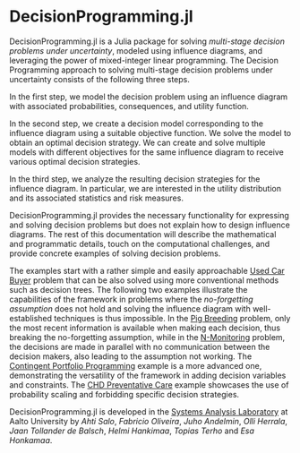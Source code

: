# DecisionProgramming.jl
DecisionProgramming.jl is a Julia package for solving *multi-stage decision problems under uncertainty*, modeled using influence diagrams, and leveraging the power of mixed-integer linear programming. The Decision Programming approach to solving multi-stage decision problems under uncertainty consists of the following three steps.

In the first step, we model the decision problem using an influence diagram with associated probabilities, consequences, and utility function.

In the second step, we create a decision model corresponding to the influence diagram using a suitable objective function. We solve the model to obtain an optimal decision strategy. We can create and solve multiple models with different objectives for the same influence diagram to receive various optimal decision strategies.

In the third step, we analyze the resulting decision strategies for the influence diagram. In particular, we are interested in the utility distribution and its associated statistics and risk measures.

DecisionProgramming.jl provides the necessary functionality for expressing and solving decision problems but does not explain how to design influence diagrams. The rest of this documentation will describe the mathematical and programmatic details, touch on the computational challenges, and provide concrete examples of solving decision problems.

The examples start with a rather simple and easily approachable [Used Car Buyer](examples/used-car-buyer.md) problem that can be also solved using more conventional methods such as decision trees. The following two examples illustrate the capabilities of the framework in problems where the *no-forgetting assumption* does not hold and solving the influence diagram with well-established techniques is thus impossible. In the [Pig Breeding](examples/pig-breeding.md) problem, only the most recent information is available when making each decision, thus breaking the no-forgetting assumption, while in the [N-Monitoring](examples/n-monitoring.md) problem, the decisions are made in parallel with no communication between the decision makers, also leading to the assumption not working. The [Contingent Portfolio Programming](examples/contingent-portfolio-programming.md) example is a more advanced one, demonstrating the versatility of the framework in adding decision variables and constraints. The [CHD Preventative Care](examples/CHD_preventative_care.md) example showcases the use of probability scaling and forbidding specific decision strategies.

DecisionProgramming.jl is developed in the [Systems Analysis Laboratory](https://sal.aalto.fi/en/) at Aalto University by *Ahti Salo*,  *Fabricio Oliveira*, *Juho Andelmin*, *Olli Herrala*, *Jaan Tollander de Balsch*, *Helmi Hankimaa*, *Topias Terho* and *Esa Honkamaa*.
